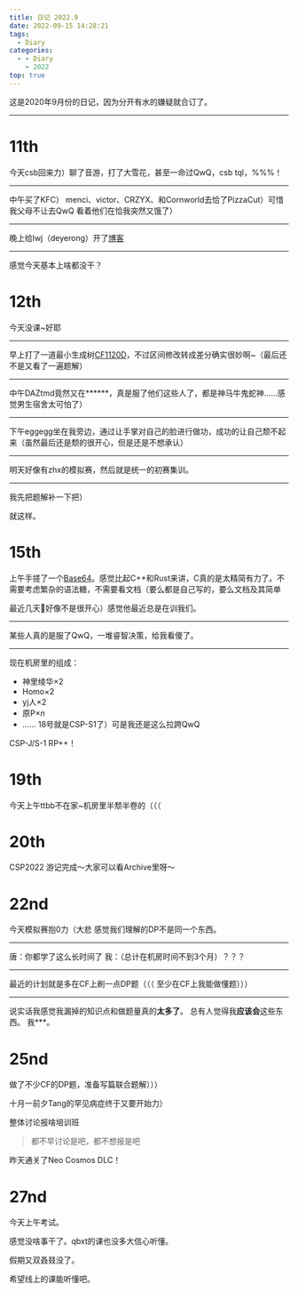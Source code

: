 ```yaml
---
title: 日记 2022.9
date: 2022-09-15 14:28:21
tags:
  - Diary
categories:
  - - Diary
    - 2022
top: true
---
```

 
这是2020年9月份的日记，因为分开有水的嫌疑就合订了。

---
<!-- more -->
# 11th

今天csb回来力）聊了音游，打了大雪花，甚至一命过QwQ，csb tql，\%\%\%！

---
中午买了KFC）
menci、victor、CRZYX、和Cornworld去恰了PizzaCut）可惜我父母不让去QwQ
看着他们在恰我突然又饿了）

---
晚上给lwj（deyerong）开了[博客](https://deyerong.github.io)

---
感觉今天基本上啥都没干？

# 12th

今天没课~好耶

---
早上打了一道最小生成树[CF1120D](https://)，不过区间修改转成差分确实很妙啊~（最后还不是又看了一遍题解）

---
中午DAZtmd竟然又在\*\*\*\*\*\*，真是服了他们这些人了，都是神马牛鬼蛇神……感觉男生宿舍太可怕了）

---
下午eggegg坐在我旁边，通过让手掌对自己的脸进行做功，成功的让自己颓不起来（虽然最后还是颓的很开心，但是还是不想承认）

---
明天好像有zhx的模拟赛，然后就是统一的初赛集训。

---
我先把题解补一下把）

就这样。

# 15th
上午手搓了一个[Base64](https://github.com/DeCalvin2006/b64)。感觉比起C++和Rust来讲，C真的是太精简有力了。不需要考虑繁杂的语法糖，不需要看文档（要么都是自己写的，要么文档及其简单

最近几天🍬好像不是很开心）感觉他最近总是在训我们。

---
某些人真的是服了QwQ，一堆睿智决策，给我看傻了。

---
现在机房里的组成：
- 神里绫华×2
- Homo×2
- yj人×2
- 原P×$n$
- ……
18号就是CSP-S1了）可是我还是这么拉跨QwQ

CSP-J/S-1  RP++！

# 19th

今天上午ttbb不在家~机房里半颓半卷的（（（

# 20th
CSP2022 游记完成～大家可以看Archive里呀～

# 22nd
今天模拟赛抱0力（大悲
感觉我们理解的DP不是同一个东西。

---

唐：你都学了这么长时间了
我：（总计在机房时间不到3个月）？？？

---
最近的计划就是多在CF上刷一点DP题（（（
至少在CF上我能做懂题）））

---
说实话我感觉我漏掉的知识点和做题量真的**太多了**。
总有人觉得我**应该会**这些东西。
我\*\*\*。

# 25nd
做了不少CF的DP题，准备写篇联合题解）））

十月一前夕Tang的罕见病症终于又要开始力）

整体讨论报啥培训班
> 都不早讨论是吧，都不想报是吧

昨天通关了Neo Cosmos DLC！

# 27nd
今天上午考试。

感觉没啥事干了。qbxt的课也没多大信心听懂。

假期又双叒叕没了。

希望线上的课能听懂吧。